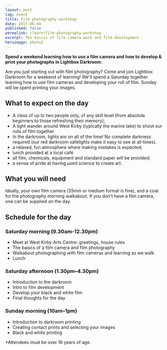 ```yaml
---
layout: post
tag: event
title: Film photography workshop
date: 2017-06-04
published: false
permalink: /learn/film-photography-workshop
excerpt: The basics of film camera work and film development
heroimage: photo2
---
```


**Spend a weekend learning how to use a film camera and how to develop & print your photographs in Lightbox Darkroom.**

Are you just starting out with film photography? Come and join Lightbox Darkroom for a weekend of learning! We'll spend a Saturday together learning how to use film cameras and developing your roll of film. Sunday will be spent printing your images.

## What to expect on the day
- A class of up to two people only, of any skill level (from absolute beginners to those refreshing their memory);
- A light wander around West Kirby (typically the marine lake) to shoot our rolls of film together
- In the darkroom, lights are on all of the time! No complete darkness required (our red darkroom safelights make it easy to see at all times).
- a relaxed, fun atmosphere where making mistakes is expected;
- lunch provided at a local café
- all film, chemicals, equipment and standard paper will be provided;
- a sense of pride at having used science to create art.

## What you will need

Ideally, your own film camera (35mm or medium format is fine), and a coat for the photography morning walkabout. If you don't have a film camera, one can be supplied on the day.

## Schedule for the day

### Saturday morning (9.30am-12.30pm)

* Meet at West Kirby Arts Centre: greetings, house rules
* The basics of a film camera and film photography
* Walkabout photographing with film cameras and learning as we walk
* Lunch

### Saturday afternoon (1.30pm–4.30pm)

* Introduction to the darkroom
* Intro to film development
* Develop your black and white film
* Final thoughts for the day

### Sunday morning (10am–1pm)

* Introduction to darkroom printing
* Creating contact prints and selecting your images
* Black and white printing

*Attendees must be over 16 years of age.
